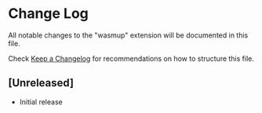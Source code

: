 # Change Log

All notable changes to the "wasmup" extension will be documented in this file.

Check [Keep a Changelog](http://keepachangelog.com/) for recommendations on how to structure this file.

## [Unreleased]

- Initial release
